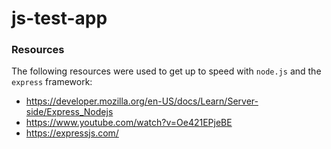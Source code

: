 # js-test-app



### Resources
The following resources were used to get up to speed with `node.js` and
the `express` framework:
* https://developer.mozilla.org/en-US/docs/Learn/Server-side/Express_Nodejs
* https://www.youtube.com/watch?v=Oe421EPjeBE
* https://expressjs.com/